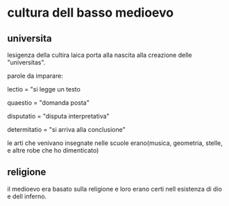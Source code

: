 # cultura dell basso medioevo
## universita

lesigenza della cultira laica porta alla nascita alla creazione delle "universitas".

parole da imparare:

lectio = "si legge un testo

quaestio = "domanda posta"

disputatio = "disputa interpretativa"

determitatio = "si arriva alla conclusione"

le arti che venivano insegnate nelle scuole erano(musica, geometria, stelle, e altre robe che ho dimenticato)

## religione

il medioevo era basato sulla religione e loro erano certi nell esistenza di dio e dell inferno.

